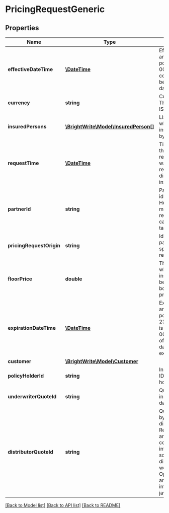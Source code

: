 # PricingRequestGeneric

## Properties
Name | Type | Description | Notes
------------ | ------------- | ------------- | -------------
**effectiveDateTime** | [**\DateTime**](\DateTime.md) | Effective date and time for the policy (use 00:00:00 time if coverage starts beginning of day) | 
**currency** | **string** | Currency used. Three character ISO 4217. | 
**insuredPersons** | [**\BrightWrite\Model\InsuredPerson[]**](InsuredPerson.md) | List of people who are insured/covered by this policy. | 
**requestTime** | [**\DateTime**](\DateTime.md) | Timestamp of the quote request when it was first received by the distributor (or insurer). | 
**partnerId** | **string** | Partner identifier. Human and machine readable so we can use in tagging. | 
**pricingRequestOrigin** | **string** | Identifier, which partner use to specify pricing request origin. | [optional] 
**floorPrice** | **double** | The price above which the insurance must be sold if the book is to be profitable. | 
**expirationDateTime** | [**\DateTime**](\DateTime.md) | Expiration date and time of the policy (use 23:59:59 if date is inclusive OR 00:00:00 time of next day if date is exclusive. | 
**customer** | [**\BrightWrite\Model\Customer**](Customer.md) |  | 
**policyHolderId** | **string** | Insured Person ID of the policy holder | [optional] 
**underwriterQuoteId** | **string** | Quote identifier in underwriters database. | [optional] 
**distributorQuoteId** | **string** | Quote ID used by the distributor. Required if we are also collecting quote info with java script from the distributor&#39;s website. Optional if we are not getting info from javasript. | [optional] 

[[Back to Model list]](../README.md#documentation-for-models) [[Back to API list]](../README.md#documentation-for-api-endpoints) [[Back to README]](../README.md)


